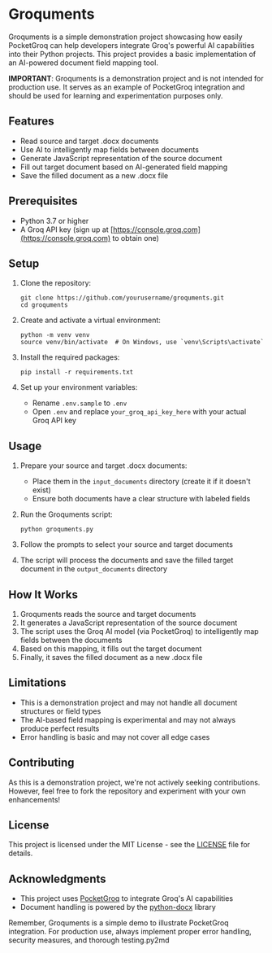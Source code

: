 # Groquments

Groquments is a simple demonstration project showcasing how easily PocketGroq can help developers integrate Groq's powerful AI capabilities into their Python projects. This project provides a basic implementation of an AI-powered document field mapping tool.

**IMPORTANT**: Groquments is a demonstration project and is not intended for production use. It serves as an example of PocketGroq integration and should be used for learning and experimentation purposes only.

## Features

- Read source and target .docx documents
- Use AI to intelligently map fields between documents
- Generate JavaScript representation of the source document
- Fill out target document based on AI-generated field mapping
- Save the filled document as a new .docx file

## Prerequisites

- Python 3.7 or higher
- A Groq API key (sign up at [https://console.groq.com](https://console.groq.com) to obtain one)

## Setup

1. Clone the repository:
   ```
   git clone https://github.com/yourusername/groquments.git
   cd groquments
   ```

2. Create and activate a virtual environment:
   ```
   python -m venv venv
   source venv/bin/activate  # On Windows, use `venv\Scripts\activate`
   ```

3. Install the required packages:
   ```
   pip install -r requirements.txt
   ```

4. Set up your environment variables:
   - Rename `.env.sample` to `.env`
   - Open `.env` and replace `your_groq_api_key_here` with your actual Groq API key

## Usage

1. Prepare your source and target .docx documents:
   - Place them in the `input_documents` directory (create it if it doesn't exist)
   - Ensure both documents have a clear structure with labeled fields

2. Run the Groquments script:
   ```
   python groquments.py
   ```

3. Follow the prompts to select your source and target documents

4. The script will process the documents and save the filled target document in the `output_documents` directory

## How It Works

1. Groquments reads the source and target documents
2. It generates a JavaScript representation of the source document
3. The script uses the Groq AI model (via PocketGroq) to intelligently map fields between the documents
4. Based on this mapping, it fills out the target document
5. Finally, it saves the filled document as a new .docx file

## Limitations

- This is a demonstration project and may not handle all document structures or field types
- The AI-based field mapping is experimental and may not always produce perfect results
- Error handling is basic and may not cover all edge cases

## Contributing

As this is a demonstration project, we're not actively seeking contributions. However, feel free to fork the repository and experiment with your own enhancements!

## License

This project is licensed under the MIT License - see the [LICENSE](LICENSE) file for details.

## Acknowledgments

- This project uses [PocketGroq](https://github.com/jgravelle/pocketgroq) to integrate Groq's AI capabilities
- Document handling is powered by the [python-docx](https://python-docx.readthedocs.io/) library

Remember, Groquments is a simple demo to illustrate PocketGroq integration. For production use, always implement proper error handling, security measures, and thorough testing.py2md